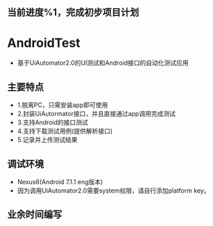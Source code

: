 ## 当前进度%1，完成初步项目计划


# AndroidTest
* 基于UiAutomator2.0的UI测试和Android接口的自动化测试应用

## 主要特点
* 1.脱离PC，只需安装app即可使用
* 2.封装UiAutormator接口，并且直接通过app调用完成测试
* 3.支持Android的接口测试
* 4.支持下载测试用例(提供解析接口)
* 5.记录并上传测试结果

## 调试环境
* Nexus6(Android 7.1.1 eng版本)
* 因为调用UiAutomator2.0需要system权限，请自行添加platform key。
	
## 业余时间编写